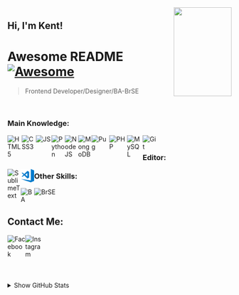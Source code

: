 <img width="130" height="200" src="https://scontent.fsgn2-4.fna.fbcdn.net/v/t1.0-9/151146099_1788706397974684_8837574208876288879_n.jpg?_nc_cat=101&ccb=3&_nc_sid=8bfeb9&_nc_ohc=FeCWSmRkUlwAX8oTEPC&_nc_ht=scontent.fsgn2-4.fna&oh=cddd1ae30fde8105ccf18aba48b48176&oe=605C9CB5" align="right" />

## Hi, I'm Kent!

# Awesome README [![Awesome](https://cdn.rawgit.com/sindresorhus/awesome/d7305f38d29fed78fa85652e3a63e154dd8e8829/media/badge.svg)](https://github.com/ToVinhKhang/)
> Frontend Developer/Designer/BA-BrSE

<br />

### Main Knowledge:
<img align="left" alt="HTML5" width="32px" src="https://rapidapi.com/blog/wp-content/uploads/2018/06/logo-2582748_640.png" />
<img align="left" alt="CSS3" width="32px" src="https://www.joykal.com/wp-content/uploads/2019/09/css3.png" />
<img align="left" alt="JS" width="35px" src="https://sujanbyanjankar.com.np/wp-content/uploads/2019/09/javascript.png" />
<img align="left" alt="Python" width="30px" src="https://upload.wikimedia.org/wikipedia/commons/thumb/c/c3/Python-logo-notext.svg/768px-Python-logo-notext.svg.png" />
<img align="left" alt="NodeJS" width="30px" src="https://hoctapit.com/wp-content/uploads/2018/01/nodejs-logo-e1497443346889.png" />
<img align="left" alt="MongoDB" width="30px" src="https://img.icons8.com/color/452/mongodb.png" />
<img align="left" alt="Pug" width="40px" src="https://res.cloudinary.com/practicaldev/image/fetch/s--Rr7K5gOm--/c_limit%2Cf_auto%2Cfl_progressive%2Cq_auto%2Cw_880/https://dbalas.gallerycdn.vsassets.io/extensions/dbalas/vscode-html2pug/0.0.2/1532242577062/Microsoft.VisualStudio.Services.Icons.Default" />
<img align="left" alt="PHP" width="40px" src="https://pngimg.com/uploads/php/php_PNG43.png" />
<img align="left" alt="MySQL" width="35px" src="https://portal.cloudclusters.io/media/product_logo/MySQL.png" />
<img align="left" alt="Git" width="30px" src="https://upload.wikimedia.org/wikipedia/commons/thumb/3/3f/Git_icon.svg/1024px-Git_icon.svg.png" />

<br />

### Editor:
<img align="left" alt="SublimeText" width="30px" src="https://www.quyetnv.com/wp-content/uploads/2019/01/sublimetext_funnytuts.png" />
<img align="left" alt="VisualStudioCode" width="30px" src="https://raw.githubusercontent.com/github/explore/80688e429a7d4ef2fca1e82350fe8e3517d3494d/topics/visual-studio-code/visual-studio-code.png" />

### Other Skills:
<img align="left" alt="BA" width="30px" src="https://apprecs.org/gp/images/app-icons/300/0a/com.softsolutions.ba.jpg" />
<img align="left" alt="BrSE" width="48px" src="https://jpjobs.vn/wp-content/uploads/2019/10/brse.png" />

<br /><br />

## Contact Me:

[<img align="left" alt="Facebook" width="40px" src="https://upload.wikimedia.org/wikipedia/commons/thumb/5/51/Facebook_f_logo_%282019%29.svg/1365px-Facebook_f_logo_%282019%29.svg.png" />][facebook]
[<img align="left" alt="Instagram" width="40px" src="https://www.edigitalagency.com.au/wp-content/uploads/instagram-logo-svg-vector-for-print.svg" />][instagram]

<br /><br /><br />
---
<details>
  <summary>Show GitHub Stats</summary>
  <img align="left" alt="My Github Stats" src="https://github-readme-stats.vercel.app/api?username=ToVinhKhang&count_private=true&include_all_commits=true&theme=radical" />
</details>

[facebook]: https://www.facebook.com/VinceKent1996/
[instagram]: https://www.instagram.com/vkent_/

